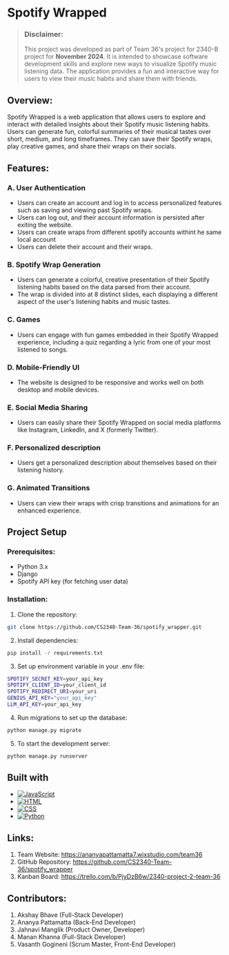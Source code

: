 # Spotify Wrapped

> ### Disclaimer:
> This project was developed as part of Team 36's project for 2340-B project for **November 2024**. It is intended to showcase software development skills and explore new ways to visualize Spotify music listening data. The application provides a fun and interactive way for users to view their music habits and share them with friends.

## Overview:
Spotify Wrapped is a web application that allows users to explore and interact with detailed insights about their Spotify music listening habits. Users can generate fun, colorful summaries of their musical tastes over short, medium, and long timeframes. They can save their Spotify wraps, play creative games, and share their wraps on their socials.

## Features:
### A. User Authentication
- Users can create an account and log in to access personalized features such as saving and viewing past Spotify wraps.
- Users can log out, and their account information is persisted after exiting the website.
- Users can create wraps from different spotify accounts withint he same local account
- Users can delete their account and their wraps.

### B. Spotify Wrap Generation
- Users can generate a colorful, creative presentation of their Spotify listening habits based on the data parsed from their account.
- The wrap is divided into at 8 distinct slides, each displaying a different aspect of the user's listening habits and music tastes.

### C. Games
- Users can engage with fun games embedded in their Spotify Wrapped experience, including a quiz regarding a lyric from one of your most listened to songs.

### D. Mobile-Friendly UI
- The website is designed to be responsive and works well on both desktop and mobile devices.

### E. Social Media Sharing
- Users can easily share their Spotify Wrapped on social media platforms like Instagram, LinkedIn, and X (formerly Twitter).

### F. Personalized description
- Users get a personalized description about themselves based on their listening history.

### G. Animated Transitions
- Users can view their wraps with crisp transitions and animations for an enhanced experience.


## Project Setup
### Prerequisites:
- Python 3.x
- Django
- Spotify API key (for fetching user data)

### Installation:
1. Clone the repository:
```sh
git clone https://github.com/CS2340-Team-36/spotify_wrapper.git
```

2. Install dependencies:
```sh
pip install -r requirements.txt
```

3. Set up environment variable in your .env file:
```sh
SPOTIFY_SECRET_KEY=your_api_key
SPOTIFY_CLIENT_ID=your_client_id
SPOTIFY_REDIRECT_URI=your_uri
GENIUS_API_KEY="your_api_key"
LLM_API_KEY=your_api_key
```

4. Run migrations to set up the database:
```sh
python manage.py migrate
```

5. To start the development server:
```sh
python manage.py runserver
```


## Built with
* [![JavaScript][JavaScript.com]][JavaScript-url]
* [![HTML][HTML.com]][HTML-url]
* [![CSS][CSS.com]][CSS-url]
* [![Python][Python.org]][Python-url]


[JavaScript.com]: https://img.shields.io/badge/JavaScript-323330?style=for-the-badge&logo=javascript
[JavaScript-url]: https://www.javascript.com/

[HTML.com]: https://img.shields.io/badge/HTML5-E34F26?style=for-the-badge&logo=html5
[HTML-url]: https://developer.mozilla.org/en-US/docs/Web/HTML

[CSS.com]: https://img.shields.io/badge/CSS3-1572B6?style=for-the-badge&logo=css3
[CSS-url]: https://developer.mozilla.org/en-US/docs/Web/CSS

[Python.org]: https://img.shields.io/badge/Python-3776AB?style=for-the-badge&logo=python
[Python-url]: https://www.python.org/

## Links:
1. Team Website: https://ananyapattamatta7.wixstudio.com/team36
2. GitHub Repository: https://github.com/CS2340-Team-36/spotify_wrapper
3. Kanban Board: https://trello.com/b/PjyDzB6w/2340-project-2-team-36


## Contributors:
1. Akshay Bhave (Full-Stack Developer)
2. Ananya Pattamatta (Back-End Developer)
3. Jahnavi Manglik (Product Owner, Developer)
4. Manan Khanna (Full-Stack Developer)
5. Vasanth Gogineni (Scrum Master, Front-End Developer)

